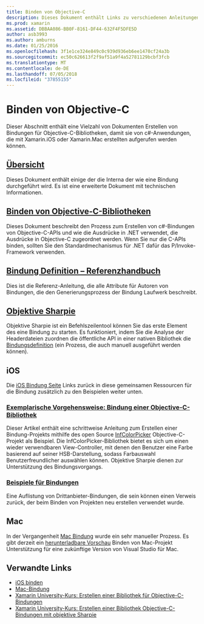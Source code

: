 ```yaml
---
title: Binden von Objective-C
description: Dieses Dokument enthält Links zu verschiedenen Anleitungen, die beschreiben, wie zum Erstellen von C#-Bindungen in Objective-C-Code ermöglicht es Entwicklern, die sofort einsetzbare Bibliotheken in Xamarin-Anwendungen zu nutzen.
ms.prod: xamarin
ms.assetid: DBBAA086-BB0F-8161-DF44-632F4F5DFE5D
author: asb3993
ms.author: amburns
ms.date: 01/25/2016
ms.openlocfilehash: 3f1e1ce324e849c0c939d936eb6ee1470cf24a3b
ms.sourcegitcommit: ec50c626613f2f9af51a9f4a52781129bcbf3fcb
ms.translationtype: MT
ms.contentlocale: de-DE
ms.lasthandoff: 07/05/2018
ms.locfileid: "37855155"
---
```

# <a name="binding-objective-c"></a>Binden von Objective-C

Dieser Abschnitt enthält eine Vielzahl von Dokumenten Erstellen von Bindungen für Objective-C-Bibliotheken, damit sie von c#-Anwendungen, die mit Xamarin.iOS oder Xamarin.Mac erstellten aufgerufen werden können.

##  <a name="overviewcross-platformmaciosbindingoverviewmd"></a>[Übersicht](~/cross-platform/macios/binding/overview.md)

Dieses Dokument enthält einige der die Interna der wie eine Bindung durchgeführt wird. Es ist eine erweiterte Dokument mit technischen Informationen.

##  <a name="binding-objective-c-librariescross-platformmaciosbindingobjective-c-librariesmd"></a>[Binden von Objective-C-Bibliotheken](~/cross-platform/macios/binding/objective-c-libraries.md)

Dieses Dokument beschreibt den Prozess zum Erstellen von c#-Bindungen von Objective-C-APIs und wie die Ausdrücke in .NET verwendet, die Ausdrücke in Objective-C zugeordnet werden.
Wenn Sie nur die C-APIs binden, sollten Sie den Standardmechanismus für .NET dafür das P/Invoke-Framework verwenden.

##  <a name="binding-definition-reference-guidecross-platformmaciosbindingbinding-types-referencemd"></a>[Bindung Definition – Referenzhandbuch](~/cross-platform/macios/binding/binding-types-reference.md)

Dies ist die Referenz-Anleitung, die alle Attribute für Autoren von Bindungen, die den Generierungsprozess der Bindung Laufwerk beschreibt.


## <a name="objective-sharpiecross-platformmaciosbindingobjective-sharpieindexmd"></a>[Objektive Sharpie](~/cross-platform/macios/binding/objective-sharpie/index.md)

Objektive Sharpie ist ein Befehlszeilentool können Sie das erste Element des eine Bindung zu starten. Es funktioniert, indem Sie die Analyse der Headerdateien zuordnen die öffentliche API in einer nativen Bibliothek die [Bindungsdefinition](~/cross-platform/macios/binding/objective-c-libraries.md) (ein Prozess, die auch manuell ausgeführt werden können).

## <a name="ios"></a>iOS

Die [iOS Bindung Seite](~/ios/platform/binding-objective-c/index.md) Links zurück in diese gemeinsamen Ressourcen für die Bindung zusätzlich zu den Beispielen weiter unten.

### <a name="walkthrough-binding-an-objective-c-libraryiosplatformbinding-objective-cwalkthroughmd"></a>[Exemplarische Vorgehensweise: Bindung einer Objective-C-Bibliothek](~/ios/platform/binding-objective-c/walkthrough.md)

Dieser Artikel enthält eine schrittweise Anleitung zum Erstellen einer Bindung-Projekts mithilfe des open Source [InfColorPicker](https://github.com/InfinitApps/InfColorPicker) Objective-C-Projekt als Beispiel. Die InfColorPicker-Bibliothek bietet es sich um einen wieder verwendbaren View-Controller, mit denen den Benutzer eine Farbe basierend auf seiner HSB-Darstellung, sodass Farbauswahl Benutzerfreundlicher auswählen können. Objektive Sharpie dienen zur Unterstützung des Bindungsvorgangs.

### <a name="binding-sampleshttpsgithubcommonomonotouch-bindings"></a>[Beispiele für Bindungen](https://github.com/mono/monotouch-bindings)

Eine Auflistung von Drittanbieter-Bindungen, die sein können einen Verweis zurück, der beim Binden von Projekten neu erstellen verwendet wurde.

## <a name="mac"></a>Mac

In der Vergangenheit [Mac Bindung](~/mac/platform/binding.md) wurde ein sehr manueller Prozess. Es gibt derzeit ein [herunterladbare Vorschau](https://forums.xamarin.com/discussion/59760/xamarin-mac-binding-project-preview) Binden von Mac-Projekt Unterstützung für eine zukünftige Version von Visual Studio für Mac.



## <a name="related-links"></a>Verwandte Links

- [iOS binden](~/ios/platform/binding-objective-c/index.md)
- [Mac-Bindung](~/mac/platform/binding.md)
- [Xamarin University-Kurs: Erstellen einer Bibliothek für Objective-C-Bindungen](https://university.xamarin.com/classes/track/all#building-an-objective-c-bindings-library)
- [Xamarin University-Kurs: Erstellen einer Bibliothek Objective-C-Bindungen mit objektive Sharpie](https://university.xamarin.com/classes/track/all#build-an-objective-c-bindings-library-with-objective-sharpie)
